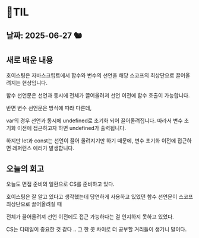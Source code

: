# 🧾TIL

## 날짜: 2025-06-27 🐿️

## 새로 배운 내용

호이스팅은 자바스크립트에서 함수와 변수의 선언을 해당 스코프의 최상단으로 끌어올려지는 현상입니다.

함수 선언문은 선언과 동시에 전체가 끌어올려져 선언 이전에 함수 호출이 가능합니다.

반면 변수 선언문은 방식에 따라 다른데,

var의 경우 선언과 동시에 undefined로 초기화 되어 끌어올려집니다. 따라서 변수 초기화 이전에 접근하고자 하면 undefined가 출력됩니다.

하지만 let과 const는 선언이 끌어 올려지기만 하기 때문에, 변수 초기화 이전에 접근하면 레퍼런스 에러가 발생합니다.

## 오늘의 회고

오늘도 면접 준비의 일환으로 CS를 준비하고 있다.

호이스팅은 잘 알고 있다고 생각했는데 당연하게 사용하고 있었던 함수 선언문이 스코프 최상단으로 끌어올려질 때

전체가 끌어올려져 선언 이전에도 접근 가능하다는 걸 인지하지 못하고 있었다.

CS는 디테일이 중요한 것 같다 .. 그 한 끗 차이로 더 공부할 거리들이 생기니 말이다.
